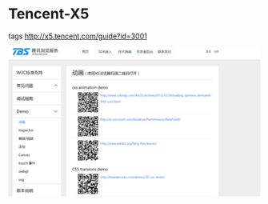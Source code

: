 # Tencent-X5
tags
http://x5.tencent.com/guide?id=3001

![img](https://github.com/tanwongo/Tencent-X5/blob/master/RTX%E6%88%AA%E5%9B%BE%E6%9C%AA%E5%91%BD%E5%90%8D.png?raw=true)

